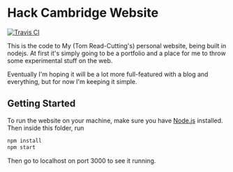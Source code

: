 # Hack Cambridge Website
<a title="Travis CI" href="https://travis-ci.org/Moosichu/moosichu.com" target="_blank">
<img alt="Travis CI" src="https://travis-ci.org/Moosichu/moosichu.com.svg" />
</a>

This is the code to My (Tom Read-Cutting's) personal website, being built in nodejs. At first it's simply going to be a portfolio
and a place for me to throw some experimental stuff on the web.

Eventually I'm hoping it will be a lot more full-featured with a blog and everything, but for now I'm keeping it simple.

## Getting Started

To run the website on your machine, make sure you have [Node.js](https://nodejs.org) installed. Then inside this folder, run

```bash
npm install
npm start
```

Then go to localhost on port 3000 to see it running.
